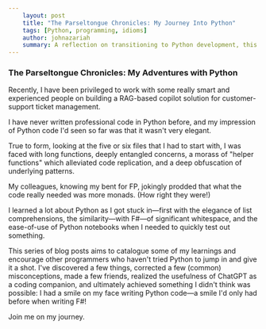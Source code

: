 ```yaml
---
    layout: post
    title: "The Parseltongue Chronicles: My Journey Into Python"
    tags: [Python, programming, idioms]
    author: johnazariah
    summary: A reflection on transitioning to Python development, this post series explores the challenges and surprising strengths I encountered while working on a RAG-based copilot solution. From list comprehensions to Python notebooks, I share key learnings and insights for programmers curious about Python.
---
```


### The Parseltongue Chronicles: My Adventures with Python

Recently, I have been privileged to work with some really smart and experienced people on building a RAG-based copilot solution for customer-support ticket management.

I have never written professional code in Python before, and my impression of Python code I'd seen so far was that it wasn't very elegant.

True to form, looking at the five or six files that I had to start with, I was faced with long functions, deeply entangled concerns, a morass of "helper functions" which alleviated code replication, and a deep obfuscation of underlying patterns.

My colleagues, knowing my bent for FP, jokingly prodded that what the code really needed was more monads. (How right they were!)

I learned a lot about Python as I got stuck in—first with the elegance of list comprehensions, the similarity—with F#—of significant whitespace, and the ease-of-use of Python notebooks when I needed to quickly test out something.

This series of blog posts aims to catalogue some of my learnings and encourage other programmers who haven't tried Python to jump in and give it a shot. I've discovered a few things, corrected a few (common) misconceptions, made a few friends, realized the usefulness of ChatGPT as a coding companion, and ultimately achieved something I didn't think was possible: I had a smile on my face writing Python code—a smile I'd only had before when writing F#!

Join me on my journey.
